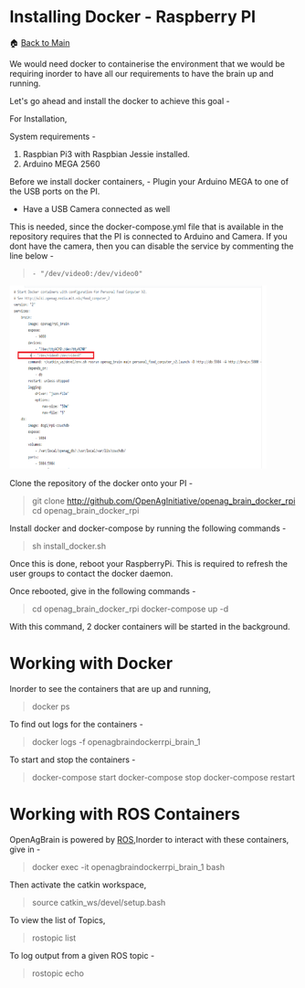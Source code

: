 # **Installing Docker - Raspberry PI**
:house: [Back to Main](https://github.com/SachinPawaskarUNO/mav-openag-foodcomputer2.0/blob/master/docs/CompleteGuideFoodComputer.md)

We would need docker to containerise the environment that we would be requiring inorder to have all our requirements to have the brain up and running.

Let's go ahead and install the docker to achieve this goal -

For Installation,

System requirements -

1. Raspbian Pi3 with Raspbian Jessie installed.
2. Arduino MEGA 2560

Before we install docker containers, - Plugin your Arduino MEGA to one of the USB ports on the PI.
- Have a USB Camera connected as well

This is needed, since the docker-compose.yml file that is available in the repository requires that the PI is connected to Arduino and Camera. If you dont have the camera, then you can disable the service by commenting the line below -

>     - "/dev/video0:/dev/video0"

<img src="./media/image24.png" width="450" height="320" />

Clone the repository of the docker onto your PI -

> git clone http://github.com/OpenAgInitiative/openag_brain_docker_rpi
> cd openag_brain_docker_rpi

Install docker and docker-compose by running the following commands -

> sh install_docker.sh

Once this is done, reboot your RaspberryPi. This is required to refresh the user groups to contact the docker daemon.

Once rebooted, give in the following commands -

> cd openag_brain_docker_rpi
> docker-compose up -d

With this command, 2 docker containers will be started in the background.

# **Working with Docker**

Inorder to see the containers that are up and running,

> docker ps

To find out logs for the containers -

> docker logs -f openagbraindockerrpi_brain_1

To start and stop the containers -

> docker-compose start
> docker-compose stop
> docker-compose restart

# **Working with ROS Containers**

OpenAgBrain is powered by [ROS](http://www.ros.org/),Inorder to interact with these containers, give in -

> docker exec -it openagbraindockerrpi_brain_1 bash

Then activate the catkin workspace,

> source catkin_ws/devel/setup.bash

To view the list of Topics,

> rostopic list

To log output from a given ROS topic -

> rostopic echo <topic name>
